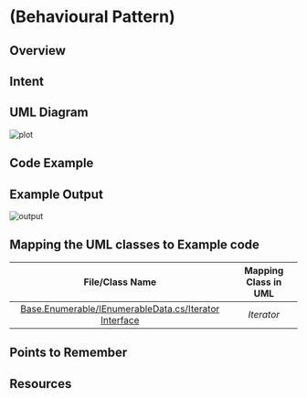 # (Behavioural Pattern)

## Overview

## Intent

## UML Diagram
![plot](./uml.png)

## Code Example

## Example Output
![output](output.png)

## Mapping the UML classes to Example code
| **File/Class Name** | **Mapping Class in UML**  |
| :-----: | :-: |
|[Base.Enumerable/IEnumerableData.cs/Iterator Interface](./Base.Enumarable/IEnumarableData.cs)|*Iterator*|

## Points to Remember

## Resources